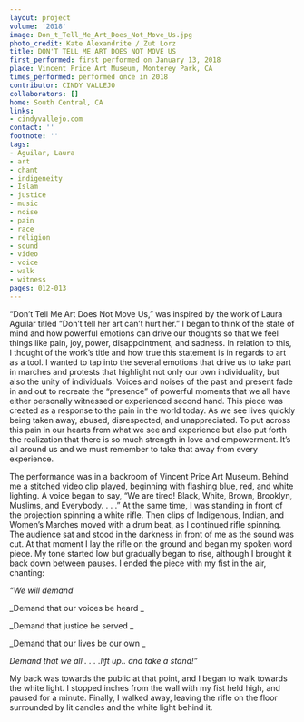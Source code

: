 ```yaml
---
layout: project
volume: '2018'
image: Don_t_Tell_Me_Art_Does_Not_Move_Us.jpg
photo_credit: Kate Alexandrite / Zut Lorz
title: DON'T TELL ME ART DOES NOT MOVE US
first_performed: first performed on January 13, 2018
place: Vincent Price Art Museum, Monterey Park, CA
times_performed: performed once in 2018
contributor: CINDY VALLEJO
collaborators: []
home: South Central, CA
links:
- cindyvallejo.com
contact: ''
footnote: ''
tags:
- Aguilar, Laura
- art
- chant
- indigeneity
- Islam
- justice
- music
- noise
- pain
- race
- religion
- sound
- video
- voice
- walk
- witness
pages: 012-013
---
```


“Don’t Tell Me Art Does Not Move Us,” was inspired by the work of Laura Aguilar titled “Don’t tell her art can’t hurt her.” I began to think of the state of mind and how powerful emotions can drive our thoughts so that we feel things like pain, joy, power, disappointment, and sadness. In relation to this, I thought of the work’s title and how true this statement is in regards to art as a tool. I wanted to tap into the several emotions that drive us to take part in marches and protests that highlight not only our own individuality, but also the unity of individuals. Voices and noises of the past and present fade in and out to recreate the “presence” of powerful moments that we all have either personally witnessed or experienced second hand. This piece was created as a response to the pain in the world today. As we see lives quickly being taken away, abused, disrespected, and unappreciated. To put across this pain in our hearts from what we see and experience but also put forth the realization that there is so much strength in love and empowerment. It’s all around us and we must remember to take that away from every experience.

The performance was in a backroom of Vincent Price Art Museum. Behind me a stitched video clip played, beginning with flashing blue, red, and white lighting. A voice began to say, “We are tired! Black, White, Brown, Brooklyn, Muslims, and Everybody. . . .” At the same time, I was standing in front of the projection spinning a white rifle. Then clips of Indigenous, Indian, and Women’s Marches moved with a drum beat, as I continued rifle spinning. The audience sat and stood in the darkness in front of me as the sound was cut. At that moment I lay the rifle on the ground and began my spoken word piece. My tone started low but gradually began to rise, although I brought it back down between pauses. I ended the piece with my fist in the air, chanting:

_“We will demand_

_Demand that our voices be heard _

_Demand that justice be served _

_Demand that our lives be our own _

_Demand that we all . . . .lift up.. and take a stand!”_

My back was towards the public at that point, and I began to walk towards the white light. I stopped inches from the wall with my fist held high, and paused for a minute. Finally, I walked away, leaving the rifle on the floor surrounded by lit candles and the white light behind it.
